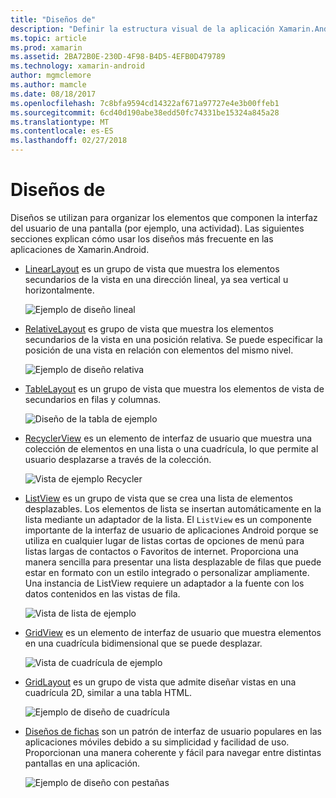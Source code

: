 ```yaml
---
title: "Diseños de"
description: "Definir la estructura visual de la aplicación Xamarin.Android"
ms.topic: article
ms.prod: xamarin
ms.assetid: 2BA72B0E-230D-4F98-B4D5-4EFB0D479789
ms.technology: xamarin-android
author: mgmclemore
ms.author: mamcle
ms.date: 08/18/2017
ms.openlocfilehash: 7c8bfa9594cd14322af671a97727e4e3b00ffeb1
ms.sourcegitcommit: 6cd40d190abe38edd50fc74331be15324a845a28
ms.translationtype: MT
ms.contentlocale: es-ES
ms.lasthandoff: 02/27/2018
---
```

# <a name="layouts"></a>Diseños de

Diseños se utilizan para organizar los elementos que componen la interfaz del usuario de una pantalla (por ejemplo, una actividad). Las siguientes secciones explican cómo usar los diseños más frecuente en las aplicaciones de Xamarin.Android.

-   [LinearLayout](~/android/user-interface/layouts/linear-layout.md) es un grupo de vista que muestra los elementos secundarios de la vista en una dirección lineal, ya sea vertical u horizontalmente.

    ![Ejemplo de diseño lineal](images/linear-layout.png)

-   [RelativeLayout](~/android/user-interface/layouts/relative-layout.md) es grupo de vista que muestra los elementos secundarios de la vista en una posición relativa. Se puede especificar la posición de una vista en relación con elementos del mismo nivel.

    ![Ejemplo de diseño relativa](images/relative-layout.png)

-   [TableLayout](~/android/user-interface/layouts/table-layout.md) es un grupo de vista que muestra los elementos de vista de secundarios en filas y columnas.

    ![Diseño de la tabla de ejemplo](images/table-layout.png)

-   [RecyclerView](~/android/user-interface/layouts/recycler-view/index.md) es un elemento de interfaz de usuario que muestra una colección de elementos en una lista o una cuadrícula, lo que permite al usuario desplazarse a través de la colección.

    ![Vista de ejemplo Recycler](images/recycler-view.png)

-   [ListView](~/android/user-interface/layouts/list-view/index.md) es un grupo de vista que se crea una lista de elementos desplazables. Los elementos de lista se insertan automáticamente en la lista mediante un adaptador de la lista. El `ListView` es un componente importante de la interfaz de usuario de aplicaciones Android porque se utiliza en cualquier lugar de listas cortas de opciones de menú para listas largas de contactos o Favoritos de internet. Proporciona una manera sencilla para presentar una lista desplazable de filas que puede estar en formato con un estilo integrado o personalizar ampliamente. Una instancia de ListView requiere un adaptador a la fuente con los datos contenidos en las vistas de fila.

    ![Vista de lista de ejemplo](images/list-view.png)

-   [GridView](~/android/user-interface/layouts/grid-view.md) es un elemento de interfaz de usuario que muestra elementos en una cuadrícula bidimensional que se puede desplazar.

    ![Vista de cuadrícula de ejemplo](images/grid-view.png)

-   [GridLayout](~/android/user-interface/layouts/grid-layout.md) es un grupo de vista que admite diseñar vistas en una cuadrícula 2D, similar a una tabla HTML.

    ![Ejemplo de diseño de cuadrícula](images/grid-layout.png)

-   [Diseños de fichas](~/android/user-interface/layouts/tab-layout/index.md) son un patrón de interfaz de usuario populares en las aplicaciones móviles debido a su simplicidad y facilidad de uso. Proporcionan una manera coherente y fácil para navegar entre distintas pantallas en una aplicación.

    ![Ejemplo de diseño con pestañas](images/tabbed-layout.png)
 
